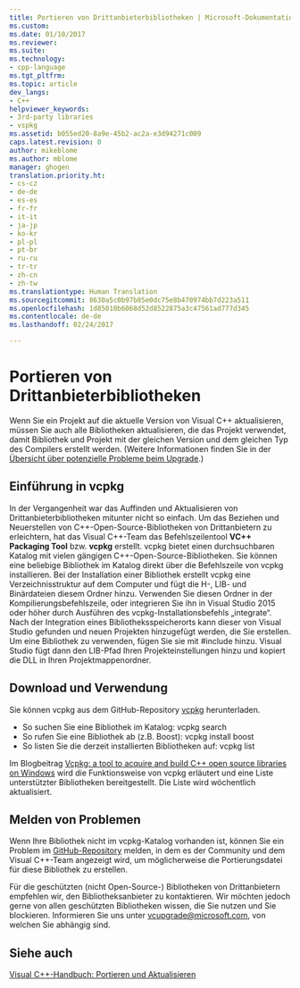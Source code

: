 ```yaml
---
title: Portieren von Drittanbieterbibliotheken | Microsoft-Dokumentation
ms.custom: 
ms.date: 01/10/2017
ms.reviewer: 
ms.suite: 
ms.technology:
- cpp-language
ms.tgt_pltfrm: 
ms.topic: article
dev_langs:
- C++
helpviewer_keywords:
- 3rd-party libraries
- vspkg
ms.assetid: b055ed20-8a9e-45b2-ac2a-e3d94271c009
caps.latest.revision: 0
author: mikeblome
ms.author: mblome
manager: ghogen
translation.priority.ht:
- cs-cz
- de-de
- es-es
- fr-fr
- it-it
- ja-jp
- ko-kr
- pl-pl
- pt-br
- ru-ru
- tr-tr
- zh-cn
- zh-tw
ms.translationtype: Human Translation
ms.sourcegitcommit: 8630a5c0b97b85e0dc75e8b470974bb7d223a511
ms.openlocfilehash: 1d85010b6068d52d8522875a3c47561ad777d345
ms.contentlocale: de-de
ms.lasthandoff: 02/24/2017

---
```


# <a name="porting-third-party-libraries"></a>Portieren von Drittanbieterbibliotheken

Wenn Sie ein Projekt auf die aktuelle Version von Visual C++ aktualisieren, müssen Sie auch alle Bibliotheken aktualisieren, die das Projekt verwendet, damit Bibliothek und Projekt mit der gleichen Version und dem gleichen Typ des Compilers erstellt werden. (Weitere Informationen finden Sie in der [Übersicht über potenzielle Probleme beim Upgrade](overview-of-potential-upgrade-issues-visual-cpp.md).) 

## <a name="introducing-vcpkg"></a>Einführung in vcpkg
In der Vergangenheit war das Auffinden und Aktualisieren von Drittanbieterbibliotheken mitunter nicht so einfach. Um das Beziehen und Neuerstellen von C++-Open-Source-Bibliotheken von Drittanbietern zu erleichtern, hat das Visual C++-Team das Befehlszeilentool **VC++ Packaging Tool** bzw. **vcpkg** erstellt. vcpkg bietet einen durchsuchbaren Katalog mit vielen gängigen C++-Open-Source-Bibliotheken. Sie können eine beliebige Bibliothek im Katalog direkt über die Befehlszeile von vcpkg installieren. Bei der Installation einer Bibliothek erstellt vcpkg eine Verzeichnisstruktur auf dem Computer und fügt die H-, LIB- und Binärdateien diesem Ordner hinzu. Verwenden Sie diesen Ordner in der Kompilierungsbefehlszeile, oder integrieren Sie ihn in Visual Studio 2015 oder höher durch Ausführen des vcpkg-Installationsbefehls „integrate“. Nach der Integration eines Bibliotheksspeicherorts kann dieser von Visual Studio gefunden und neuen Projekten hinzugefügt werden, die Sie erstellen. Um eine Bibliothek zu verwenden, fügen Sie sie mit #include hinzu. Visual Studio fügt dann den LIB-Pfad Ihren Projekteinstellungen hinzu und kopiert die DLL in Ihren Projektmappenordner.

## <a name="acquisition-and-usage"></a>Download und Verwendung

Sie können vcpkg aus dem GitHub-Repository [vcpkg](https://github.com/Microsoft/vcpkg/) herunterladen.

 - So suchen Sie eine Bibliothek im Katalog: vcpkg search <LibName>
 - So rufen Sie eine Bibliothek ab (z.B. Boost): vcpkg install boost
 - So listen Sie die derzeit installierten Bibliotheken auf: vcpkg list

Im Blogbeitrag [Vcpkg: a tool to acquire and build C++ open source libraries on Windows](https://blogs.msdn.microsoft.com/vcblog/2016/09/19/vcpkg-a-tool-to-acquire-and-build-c-open-source-libraries-on-windows/) wird die Funktionsweise von vcpkg erläutert und eine Liste unterstützter Bibliotheken bereitgestellt. Die Liste wird wöchentlich aktualisiert.

## <a name="reporting-issues"></a>Melden von Problemen
Wenn Ihre Bibliothek nicht im vcpkg-Katalog vorhanden ist, können Sie ein Problem im [GitHub-Repository](https://github.com/Microsoft/vcpkg/issues) melden, in dem es der Community und dem Visual C++-Team angezeigt wird, um möglicherweise die Portierungsdatei für diese Bibliothek zu erstellen.

Für die geschützten (nicht Open-Source-) Bibliotheken von Drittanbietern empfehlen wir, den Bibliotheksanbieter zu kontaktieren. Wir möchten jedoch gerne von allen geschützten Bibliotheken wissen, die Sie nutzen und Sie blockieren. Informieren Sie uns unter vcupgrade@microsoft.com, von welchen Sie abhängig sind.

  
## <a name="see-also"></a>Siehe auch  
 [Visual C++-Handbuch: Portieren und Aktualisieren](visual-cpp-porting-and-upgrading-guide.md)

